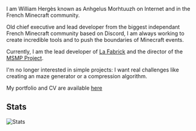 I am William Hergès known as Anhgelus Morhtuuzh on Internet and in the French Minecraft community.

Old chief executive and lead developer from the biggest independant French Minecraft community based on Discord,
I am always working to create incredible tools and to push the boundaries of Minecraft events.

Currently, I am the lead developer of [La Fabrick](https://la-fabrick.eu) and the director of the [MSMP Project](https://github.com/msmp-mc).

I'm no longer interested in simple projects: I want real challenges like creating an maze generator or a compression algorithm.

My portfolio and CV are available [here](https://www.anhgelus.world/)

## Stats

![Stats](https://github-profile-trophy.vercel.app/?username=anhgelus)
